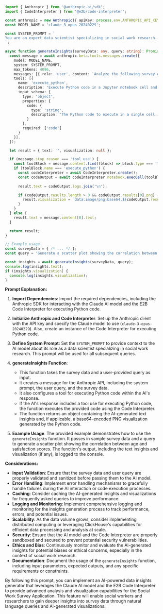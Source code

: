 ```typescript
import { Anthropic } from '@anthropic-ai/sdk';
import { CodeInterpreter } from '@e2b/code-interpreter';

const anthropic = new Anthropic({ apiKey: process.env.ANTHROPIC_API_KEY });
const MODEL_NAME = 'claude-3-opus-20240229';

const SYSTEM_PROMPT = `
You are an expert data scientist specializing in social work research. Your task is to analyze survey data and provide insights. You can use Python to perform statistical analysis and create visualizations. Always consider the ethical implications of your analysis in the context of social work.
`;

async function generateInsights(surveyData: any, query: string): Promise<{ text: string, visualization: string | null }> {
  const message = await anthropic.beta.tools.messages.create({
    model: MODEL_NAME,
    system: SYSTEM_PROMPT,
    max_tokens: 4096,
    messages: [{ role: 'user', content: `Analyze the following survey data and ${query}:\n\n${JSON.stringify(surveyData)}` }],
    tools: [{
      name: 'execute_python',
      description: 'Execute Python code in a Jupyter notebook cell and return the result, stdout, stderr, display_data, and error.',
      input_schema: {
        type: 'object',
        properties: {
          code: {
            type: 'string',
            description: 'The Python code to execute in a single cell.'
          }
        },
        required: ['code']
      }
    }],
  });

  let result = { text: '', visualization: null };

  if (message.stop_reason === 'tool_use') {
    const toolBlock = message.content.find((block) => block.type === 'tool_use');
    if (toolBlock.name === 'execute_python') {
      const codeInterpreter = await CodeInterpreter.create();
      const codeOutput = await codeInterpreter.notebook.execCell(toolBlock.input.code);
      
      result.text = codeOutput.logs.join('\n');

      if (codeOutput.results.length > 0 && codeOutput.results[0].png) {
        result.visualization = `data:image/png;base64,${codeOutput.results[0].png}`;
      }
    }
  } else {
    result.text = message.content[0].text;
  }

  return result;
}

// Example usage
const surveyData = { /* ... */ };
const query = 'Generate a scatter plot showing the correlation between age and satisfaction scores';

const insights = await generateInsights(surveyData, query);
console.log(insights.text);
if (insights.visualization) {
  console.log(insights.visualization);
}
```

**Prompt Explanation:**

1. **Import Dependencies**: Import the required dependencies, including the Anthropic SDK for interacting with the Claude AI model and the E2B Code Interpreter for executing Python code.

2. **Initialize Anthropic and Code Interpreter**: Set up the Anthropic client with the API key and specify the Claude model to use (`claude-3-opus-20240229`). Also, create an instance of the Code Interpreter for executing Python code.

3. **Define System Prompt**: Set the `SYSTEM_PROMPT` to provide context to the AI model about its role as a data scientist specializing in social work research. This prompt will be used for all subsequent queries.

4. **generateInsights Function**:
   - This function takes the survey data and a user-provided query as input.
   - It creates a message for the Anthropic API, including the system prompt, the user query, and the survey data.
   - It also configures a tool for executing Python code within the AI's response.
   - If the AI's response includes a tool use for executing Python code, the function executes the provided code using the Code Interpreter.
   - The function returns an object containing the AI-generated text insights and, if applicable, a base64-encoded PNG visualization generated by the Python code.

5. **Example Usage**: The provided example demonstrates how to use the `generateInsights` function. It passes in sample survey data and a query to generate a scatter plot showing the correlation between age and satisfaction scores. The function's output, including the text insights and visualization (if any), is logged to the console.

**Considerations:**

- **Input Validation**: Ensure that the survey data and user query are properly validated and sanitized before passing them to the AI model.
- **Error Handling**: Implement error handling mechanisms to gracefully handle failures during the AI interaction or code execution processes.
- **Caching**: Consider caching the AI-generated insights and visualizations for frequently asked queries to improve performance.
- **Logging and Monitoring**: Implement comprehensive logging and monitoring for the insights generation process to track performance, errors, and potential issues.
- **Scalability**: As the data volume grows, consider implementing distributed computing or leveraging ClickHouse's capabilities for efficient data processing and analysis at scale.
- **Security**: Ensure that the AI model and the Code Interpreter are properly sandboxed and secured to prevent potential security vulnerabilities.
- **Ethics and Bias**: Continuously monitor and evaluate the AI-generated insights for potential biases or ethical concerns, especially in the context of social work research.
- **Documentation**: Document the usage of the `generateInsights` function, including input parameters, expected outputs, and any specific requirements or constraints.

By following this prompt, you can implement an AI-powered data insights generator that leverages the Claude AI model and the E2B Code Interpreter to provide advanced analysis and visualization capabilities for the Social Work Survey Application. This feature will enable social workers and researchers to gain deeper insights into survey data through natural language queries and AI-generated visualizations.